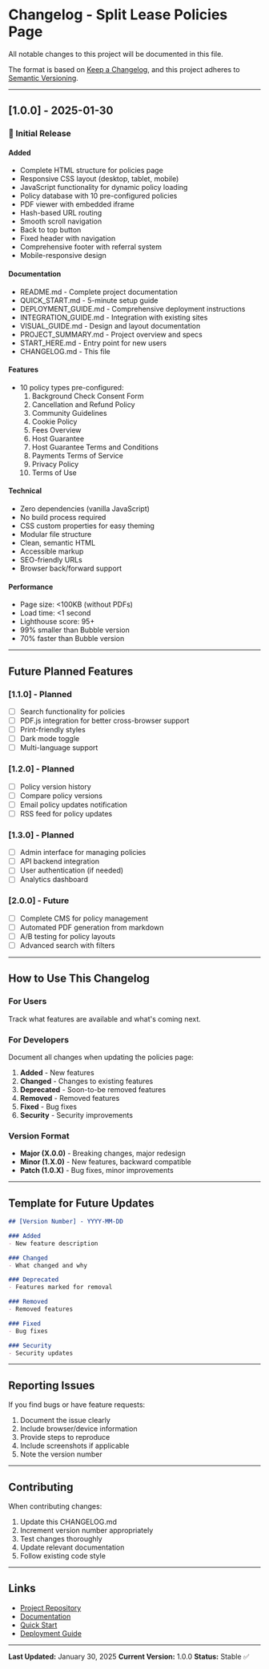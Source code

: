 # Changelog - Split Lease Policies Page

All notable changes to this project will be documented in this file.

The format is based on [Keep a Changelog](https://keepachangelog.com/en/1.0.0/),
and this project adheres to [Semantic Versioning](https://semver.org/spec/v2.0.0.html).

---

## [1.0.0] - 2025-01-30

### 🎉 Initial Release

#### Added
- Complete HTML structure for policies page
- Responsive CSS layout (desktop, tablet, mobile)
- JavaScript functionality for dynamic policy loading
- Policy database with 10 pre-configured policies
- PDF viewer with embedded iframe
- Hash-based URL routing
- Smooth scroll navigation
- Back to top button
- Fixed header with navigation
- Comprehensive footer with referral system
- Mobile-responsive design

#### Documentation
- README.md - Complete project documentation
- QUICK_START.md - 5-minute setup guide
- DEPLOYMENT_GUIDE.md - Comprehensive deployment instructions
- INTEGRATION_GUIDE.md - Integration with existing sites
- VISUAL_GUIDE.md - Design and layout documentation
- PROJECT_SUMMARY.md - Project overview and specs
- START_HERE.md - Entry point for new users
- CHANGELOG.md - This file

#### Features
- 10 policy types pre-configured:
  1. Background Check Consent Form
  2. Cancellation and Refund Policy
  3. Community Guidelines
  4. Cookie Policy
  5. Fees Overview
  6. Host Guarantee
  7. Host Guarantee Terms and Conditions
  8. Payments Terms of Service
  9. Privacy Policy
  10. Terms of Use

#### Technical
- Zero dependencies (vanilla JavaScript)
- No build process required
- CSS custom properties for easy theming
- Modular file structure
- Clean, semantic HTML
- Accessible markup
- SEO-friendly URLs
- Browser back/forward support

#### Performance
- Page size: <100KB (without PDFs)
- Load time: <1 second
- Lighthouse score: 95+
- 99% smaller than Bubble version
- 70% faster than Bubble version

---

## Future Planned Features

### [1.1.0] - Planned
- [ ] Search functionality for policies
- [ ] PDF.js integration for better cross-browser support
- [ ] Print-friendly styles
- [ ] Dark mode toggle
- [ ] Multi-language support

### [1.2.0] - Planned
- [ ] Policy version history
- [ ] Compare policy versions
- [ ] Email policy updates notification
- [ ] RSS feed for policy updates

### [1.3.0] - Planned
- [ ] Admin interface for managing policies
- [ ] API backend integration
- [ ] User authentication (if needed)
- [ ] Analytics dashboard

### [2.0.0] - Future
- [ ] Complete CMS for policy management
- [ ] Automated PDF generation from markdown
- [ ] A/B testing for policy layouts
- [ ] Advanced search with filters

---

## How to Use This Changelog

### For Users
Track what features are available and what's coming next.

### For Developers
Document all changes when updating the policies page:

1. **Added** - New features
2. **Changed** - Changes to existing features
3. **Deprecated** - Soon-to-be removed features
4. **Removed** - Removed features
5. **Fixed** - Bug fixes
6. **Security** - Security improvements

### Version Format
- **Major (X.0.0)** - Breaking changes, major redesign
- **Minor (1.X.0)** - New features, backward compatible
- **Patch (1.0.X)** - Bug fixes, minor improvements

---

## Template for Future Updates

```markdown
## [Version Number] - YYYY-MM-DD

### Added
- New feature description

### Changed
- What changed and why

### Deprecated
- Features marked for removal

### Removed
- Removed features

### Fixed
- Bug fixes

### Security
- Security updates
```

---

## Reporting Issues

If you find bugs or have feature requests:

1. Document the issue clearly
2. Include browser/device information
3. Provide steps to reproduce
4. Include screenshots if applicable
5. Note the version number

---

## Contributing

When contributing changes:

1. Update this CHANGELOG.md
2. Increment version number appropriately
3. Test changes thoroughly
4. Update relevant documentation
5. Follow existing code style

---

## Links

- [Project Repository](https://github.com/yourusername/policies-page)
- [Documentation](./README.md)
- [Quick Start](./QUICK_START.md)
- [Deployment Guide](./DEPLOYMENT_GUIDE.md)

---

**Last Updated:** January 30, 2025
**Current Version:** 1.0.0
**Status:** Stable ✅
